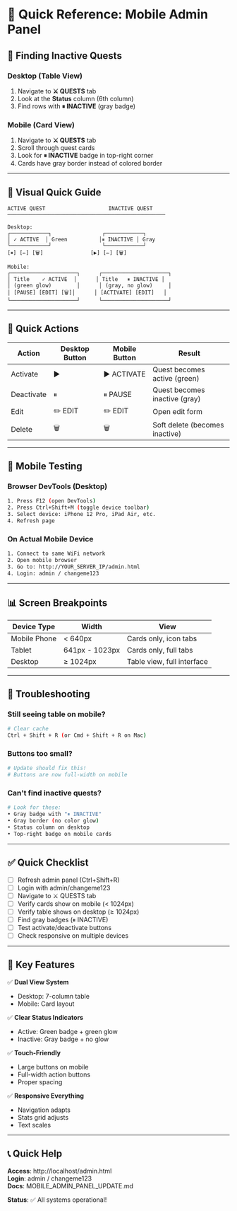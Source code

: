 # 📱 Quick Reference: Mobile Admin Panel

## 🎯 Finding Inactive Quests

### Desktop (Table View)
1. Navigate to **⚔️ QUESTS** tab
2. Look at the **Status** column (6th column)
3. Find rows with **⏸ INACTIVE** (gray badge)

### Mobile (Card View)
1. Navigate to **⚔️ QUESTS** tab
2. Scroll through quest cards
3. Look for **⏸ INACTIVE** badge in top-right corner
4. Cards have gray border instead of colored border

---

## 🎨 Visual Quick Guide

```
ACTIVE QUEST                    INACTIVE QUEST
──────────────────────────────────────────────────

Desktop:
┌────────────┐                ┌────────────┐
│ ✓ ACTIVE  │ Green          │⏸ INACTIVE │ Gray
└────────────┘                └────────────┘
[⏸] [✏️] [🗑️]               [▶️] [✏️] [🗑️]

Mobile:
┌─────────────────────┐      ┌─────────────────────┐
│ Title    ✓ ACTIVE  │      │ Title   ⏸ INACTIVE │
│ (green glow)        │      │ (gray, no glow)     │
│ [PAUSE] [EDIT] [🗑️]│      │ [ACTIVATE] [EDIT]   │
└─────────────────────┘      └─────────────────────┘
```

---

## 🔧 Quick Actions

| Action | Desktop Button | Mobile Button | Result |
|--------|---------------|---------------|--------|
| Activate | ▶️ | ▶️ ACTIVATE | Quest becomes active (green) |
| Deactivate | ⏸ | ⏸ PAUSE | Quest becomes inactive (gray) |
| Edit | ✏️ EDIT | ✏️ EDIT | Open edit form |
| Delete | 🗑️ | 🗑️ | Soft delete (becomes inactive) |

---

## 📱 Mobile Testing

### Browser DevTools (Desktop)
```bash
1. Press F12 (open DevTools)
2. Press Ctrl+Shift+M (toggle device toolbar)
3. Select device: iPhone 12 Pro, iPad Air, etc.
4. Refresh page
```

### On Actual Mobile Device
```bash
1. Connect to same WiFi network
2. Open mobile browser
3. Go to: http://YOUR_SERVER_IP/admin.html
4. Login: admin / changeme123
```

---

## 📊 Screen Breakpoints

| Device Type | Width | View |
|------------|-------|------|
| Mobile Phone | < 640px | Cards only, icon tabs |
| Tablet | 641px - 1023px | Cards only, full tabs |
| Desktop | ≥ 1024px | Table view, full interface |

---

## 🚨 Troubleshooting

### Still seeing table on mobile?
```bash
# Clear cache
Ctrl + Shift + R (or Cmd + Shift + R on Mac)
```

### Buttons too small?
```bash
# Update should fix this!
# Buttons are now full-width on mobile
```

### Can't find inactive quests?
```bash
# Look for these:
• Gray badge with "⏸ INACTIVE"
• Gray border (no color glow)
• Status column on desktop
• Top-right badge on mobile cards
```

---

## ✅ Quick Checklist

- [ ] Refresh admin panel (Ctrl+Shift+R)
- [ ] Login with admin/changeme123
- [ ] Navigate to ⚔️ QUESTS tab
- [ ] Verify cards show on mobile (< 1024px)
- [ ] Verify table shows on desktop (≥ 1024px)
- [ ] Find gray badges (⏸ INACTIVE)
- [ ] Test activate/deactivate buttons
- [ ] Check responsive on multiple devices

---

## 🎯 Key Features

✅ **Dual View System**
   - Desktop: 7-column table
   - Mobile: Card layout

✅ **Clear Status Indicators**
   - Active: Green badge + green glow
   - Inactive: Gray badge + no glow

✅ **Touch-Friendly**
   - Large buttons on mobile
   - Full-width action buttons
   - Proper spacing

✅ **Responsive Everything**
   - Navigation adapts
   - Stats grid adjusts
   - Text scales

---

## 📞 Quick Help

**Access**: http://localhost/admin.html  
**Login**: admin / changeme123  
**Docs**: MOBILE_ADMIN_PANEL_UPDATE.md  

**Status**: ✅ All systems operational!
